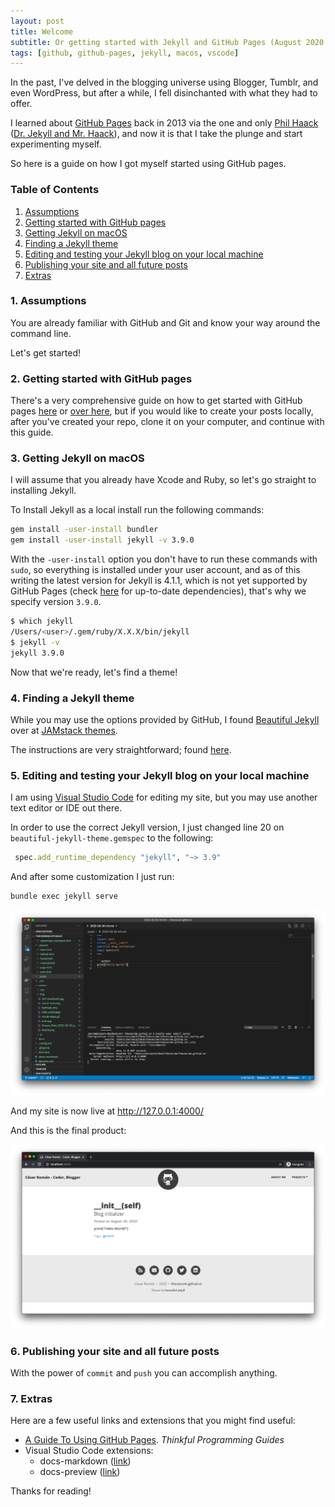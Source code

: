 ```yaml
---
layout: post
title: Welcome
subtitle: Or getting started with Jekyll and GitHub Pages (August 2020 Edition)
tags: [github, github-pages, jekyll, macos, vscode]
---
```


In the past, I've delved in the blogging universe using Blogger, Tumblr, and even WordPress, but after a while, I fell disinchanted with what they had to offer.

I learned about [GitHub Pages](https://pages.github.com/) back in 2013 via the one and only [Phil Haack](https://twitter.com/haacked) ([Dr. Jekyll and Mr. Haack](https://haacked.com/archive/2013/12/02/dr-jekyll-and-mr-haack/)), and now it is that I take the plunge and start experimenting myself.

So here is a guide on how I got myself started using GitHub pages.

### Table of Contents
1. [Assumptions](#1-assumptions)
1. [Getting started with GitHub pages](#2-getting-started-with-github-pages)
1. [Getting Jekyll on macOS](#3-getting-jekyll-on-macos)
1. [Finding a Jekyll theme](#4-finding-a-jekyll-theme)
1. [Editing and testing your Jekyll blog on your local machine](#5-editing-and-testing-your-jekyll-blog-on-your-local-machine)
1. [Publishing your site and all future posts](#6-publishing-your-site-and-all-future-posts)
1. [Extras](#7-extras)

### 1. Assumptions

You are already familiar with GitHub and Git and know your way around the command line.

Let's get started!

### 2. Getting started with GitHub pages

There's a very comprehensive guide on how to get started with GitHub pages [here](https://guides.github.com/features/pages/) or [over here](https://docs.github.com/en/github/working-with-github-pages/getting-started-with-github-pages), but if you would like to create your posts locally, after you've created your repo, clone it on your computer, and continue with this guide.

### 3. Getting Jekyll on macOS

I will assume that you already have Xcode and Ruby, so let's go straight to installing Jekyll.

To Install Jekyll as a local install run the following commands:

```bash
gem install -user-install bundler
gem install -user-install jekyll -v 3.9.0
```

With the `-user-install` option you don't have to run these commands with `sudo`, so everything is installed under your user account, and as of this writing the latest version for Jekyll is  4.1.1, which is not yet supported by GitHub Pages (check [here](https://pages.github.com/versions/) for up-to-date dependencies), that's why we specify version `3.9.0`.

```bash
$ which jekyll 
/Users/<user>/.gem/ruby/X.X.X/bin/jekyll
$ jekyll -v
jekyll 3.9.0
```

Now that we're ready, let's find a theme!

### 4. Finding a Jekyll theme

While you may use the options provided by GitHub, I found [Beautiful Jekyll](https://github.com/daattali/beautiful-jekyll) over at [JAMstack themes](https://jamstackthemes.dev/ssg/jekyll/).

The instructions are very straightforward; found [here](https://github.com/daattali/beautiful-jekyll/blob/master/README.md).


### 5. Editing and testing your Jekyll blog on your local machine

I am using [Visual Studio Code](https://code.visualstudio.com/) for editing my site, but you may use another text editor or IDE out there.

In order to use the correct Jekyll version, I just changed line 20 on `beautiful-jekyll-theme.gemspec` to the following:

```ruby
 spec.add_runtime_dependency "jekyll", "~> 3.9"
```

And after some customization I just run:
```bash
bundle exec jekyll serve
```

![vscode](../assets/img/vscode.png)

And my site is now live at http://127.0.0.1:4000/

And this is the final product:

![Screen Shot](../assets/img/screenshot.png)

### 6. Publishing your site and all future posts

With the power of `commit` and `push` you can accomplish anything.

### 7. Extras

Here are a few useful links and extensions that you might find useful:

- [A Guide To Using GitHub Pages](https://www.thinkful.com/learn/a-guide-to-using-github-pages/). *Thinkful Programming Guides*
- Visual Studio Code extensions:
    - docs-markdown ([link](https://marketplace.visualstudio.com/items?docsmsft.docs-markdown))
    - docs-preview ([link](https://marketplace.visualstudio.com/items?itemName=docsmsft.docs-preview))

Thanks for reading!